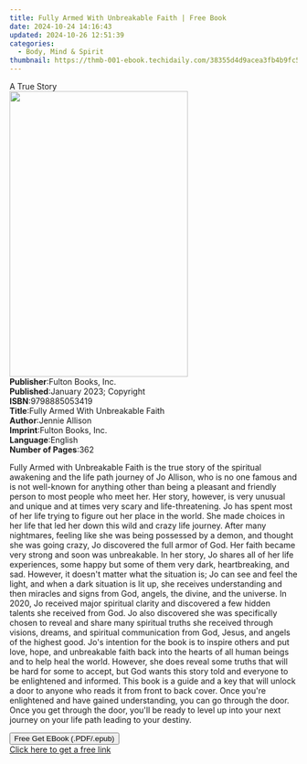 ```yaml
---
title: Fully Armed With Unbreakable Faith | Free Book
date: 2024-10-24 14:16:43
updated: 2024-10-26 12:51:39
categories:
  - Body, Mind & Spirit
thumbnail: https://thmb-001-ebook.techidaily.com/38355d4d9acea3fb4b9fc53d580e7e3353a92cec57007afee6cb618c2a1f8398.jpg
---
```

<main id="book-container">
  <div class="flex flex-col">
    <div class="book-brief flex-1 py-6 px-4 sm:p-6 md:py-10 md:px-8">
      <!-- brief-->
      <div class="book-brief-main">A True Story</div>
    </div>
    <div
      class="book-meta-info flex-1 grid gap-4 col-start-1 col-end-3 row-start-1 sm:mb-6 sm:grid-cols-4 lg:gap-6 lg:col-start-2 lg:row-end-6 lg:row-span-6 lg:mb-0"
    >
      <div
        class="book-meta-info-left place-content-center mt-4 p-4 text-sm leading-6 col-start-2 col-span-2 dark:text-slate-400"
      >
        <img
          class="w-full h-500 object-cover rounded-lg sm:h-255 sm:col-span-2 lg:col-span-full"
          src="https://img-001-ebook.techidaily.com/d20f860c69b888b8ebb26e472796a45425faabc293534abb77370cbe026e1b41.jpg"
          alt=""
          width="312"
          height="500"
        />
      </div>
      <div
        class="book-meta-info-right mt-2 col-start-1 row-start-2 col-span-3 self-center"
      >
        <!-- meta data  -->
        <div class="flex flex-col px-4 md:px-8">
          <div class="flex-1">
            <strong>Publisher</strong>:<span class="px-2"
              >Fulton Books, Inc.</span
            >
          </div>
          <div class="flex-1">
            <strong>Published</strong>:<span class="px-2"
              >January 2023; Copyright</span
            >
          </div>
          <div class="flex-1">
            <strong>ISBN</strong>:<span class="px-2">9798885053419</span>
          </div>
          <div class="flex-1">
            <strong>Title</strong>:<span class="px-2"
              >Fully Armed With Unbreakable Faith</span
            >
          </div>
          <div class="flex-1">
            <strong>Author</strong>:<span class="px-2">Jennie Allison</span>
          </div>
          <div class="flex-1">
            <strong>Imprint</strong>:<span class="px-2"
              >Fulton Books, Inc.</span
            >
          </div>
          <div class="flex-1">
            <strong>Language</strong>:<span class="px-2">English</span>
          </div>
          <div class="flex-1">
            <strong>Number of Pages</strong>:<span class="px-2">362</span>
          </div>
        </div>
      </div>
    </div>
    <div class="book-description flex-1 py-6 px-4 sm:p-6 md:py-10 md:px-8">
      <div class="book-description-main">
        <div accordion-content="" id="description">
          <p>
            Fully Armed with Unbreakable Faith is the true story of the
            spiritual awakening and the life path journey of Jo Allison, who is
            no one famous and is not well-known for anything other than being a
            pleasant and friendly person to most people who meet her. Her story,
            however, is very unusual and unique and at times very scary and
            life-threatening. Jo has spent most of her life trying to figure out
            her place in the world. She made choices in her life that led her
            down this wild and crazy life journey. After many nightmares,
            feeling like she was being possessed by a demon, and thought she was
            going crazy, Jo discovered the full armor of God. Her faith became
            very strong and soon was unbreakable. In her story, Jo shares all of
            her life experiences, some happy but some of them very dark,
            heartbreaking, and sad. However, it doesn't matter what the
            situation is; Jo can see and feel the light, and when a dark
            situation is lit up, she receives understanding and then miracles
            and signs from God, angels, the divine, and the universe. In 2020,
            Jo received major spiritual clarity and discovered a few hidden
            talents she received from God. Jo also discovered she was
            specifically chosen to reveal and share many spiritual truths she
            received through visions, dreams, and spiritual communication from
            God, Jesus, and angels of the highest good. Jo's intention for the
            book is to inspire others and put love, hope, and unbreakable faith
            back into the hearts of all human beings and to help heal the world.
            However, she does reveal some truths that will be hard for some to
            accept, but God wants this story told and everyone to be enlightened
            and informed. This book is a guide and a key that will unlock a door
            to anyone who reads it from front to back cover. Once you're
            enlightened and have gained understanding, you can go through the
            door. Once you get through the door, you'll be ready to level up
            into your next journey on your life path leading to your destiny.
          </p>
        </div>
        <div class="accordion-fader"></div>
      </div>
    </div>
    <div class="book-excerpts flex-1 py-6 px-4 sm:p-6 md:py-10 md:px-8"></div>
    <div
      class="book-about-author flex-1 py-6 px-4 sm:p-6 md:py-10 md:px-8"
    ></div>
    <div class="book-free-get flex-1 py-6 px-4 sm:p-6 md:py-10 md:px-8">
      <button
        id="btn-free-get"
        class="bg-blue-500 hover:bg-blue-700 text-white font-bold py-2 px-4 rounded"
      >
        Free Get EBook (.PDF/.epub)
      </button>
      <div id="countdown-display" class="px-2 text-lg mt-2"></div>
      <a
        id="free-link"
        class="hidden bg-blue-500 hover:bg-blue-700 text-white font-bold py-2 px-4 rounded"
        href="https://www.ebooks.com/en-us/book/210742001/fully-armed-with-unbreakable-faith/jennie-allison/"
        target="_blank"
        >Click here to get a free link</a
      >
    </div>
    <script>
      let countdownTime = 0;
      let countdownInterval = null;
      document
        .getElementById('btn-free-get')
        .addEventListener('click', startCountdown);
      function startCountdown() {
        countdownTime = new Date().getTime() + 60000 * 3;
        countdownInterval = setInterval(updateCountdown, 1000);
        document.getElementById('btn-free-get').disabled = true;
        document
          .getElementById('btn-free-get')
          .classList.add('bg-gray-500', 'cursor-not-allowed');
      }
      function updateCountdown() {
        let currentTime = new Date().getTime();
        let timeLeft = countdownTime - currentTime;
        let secondsLeft = Math.floor(timeLeft / 1000);
        document.getElementById('countdown-display').innerHTML =
          `Remaining time: ${secondsLeft} seconds.`;
        if (secondsLeft <= 0) {
          clearInterval(countdownInterval);
          document.getElementById('btn-free-get').classList.add('hidden');
          document.getElementById('free-link').classList.remove('hidden');
          document.getElementById('countdown-display').innerHTML = '';
        }
      }
    </script>
  </div>
</main>
